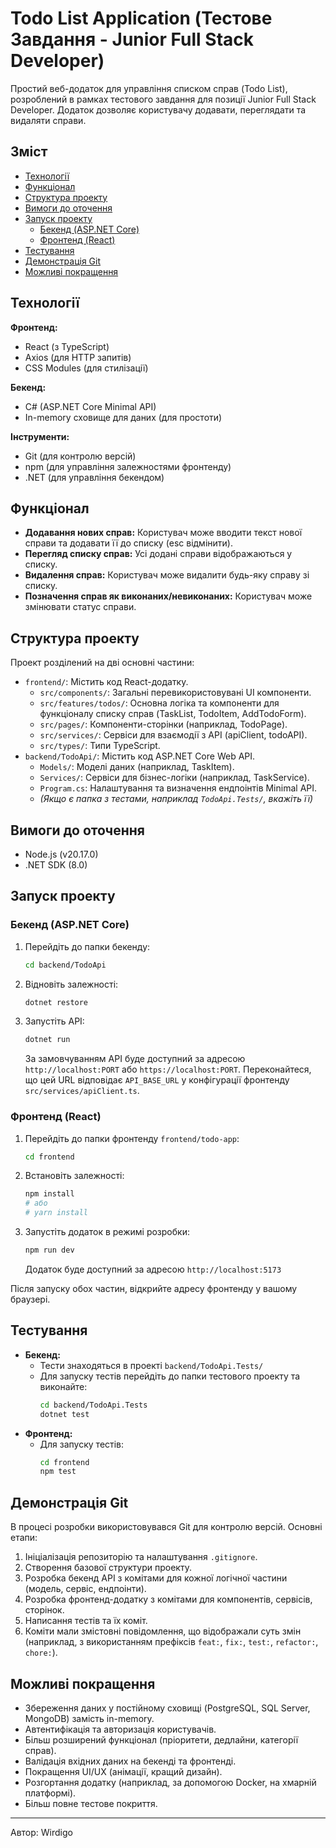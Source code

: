 # Todo List Application (Тестове Завдання - Junior Full Stack Developer)

Простий веб-додаток для управління списком справ (Todo List), розроблений в рамках тестового завдання для позиції Junior Full Stack Developer. Додаток дозволяє користувачу додавати, переглядати та видаляти справи.

## Зміст

- [Технології](#технології)
- [Функціонал](#функціонал)
- [Структура проекту](#структура-проекту)
- [Вимоги до оточення](#вимоги-до-оточення)
- [Запуск проекту](#запуск-проекту)
  - [Бекенд (ASP.NET Core)](#бекенд-aspnet-core)
  - [Фронтенд (React)](#фронтенд-react)
- [Тестування](#тестування)
- [Демонстрація Git](#демонстрація-git)
- [Можливі покращення](#можливі-покращення) 

## Технології

**Фронтенд:**
*   React (з TypeScript)
*   Axios (для HTTP запитів)
*   CSS Modules (для стилізації)


**Бекенд:**
*   C# (ASP.NET Core Minimal API)
*   In-memory сховище для даних (для простоти)

**Інструменти:**
*   Git (для контролю версій)
*   npm (для управління залежностями фронтенду)
*   .NET (для управління бекендом)

## Функціонал

*   **Додавання нових справ:** Користувач може вводити текст нової справи та додавати її до списку (esc відмінити).
*   **Перегляд списку справ:** Усі додані справи відображаються у списку.
*   **Видалення справ:** Користувач може видалити будь-яку справу зі списку.
*   **Позначення справ як виконаних/невиконаних:** Користувач може змінювати статус справи.


## Структура проекту

Проект розділений на дві основні частини:

*   `frontend/`: Містить код React-додатку.
    *   `src/components/`: Загальні перевикористовувані UI компоненти.
    *   `src/features/todos/`: Основна логіка та компоненти для функціоналу списку справ (TaskList, TodoItem, AddTodoForm).
    *   `src/pages/`: Компоненти-сторінки (наприклад, TodoPage).
    *   `src/services/`: Сервіси для взаємодії з API (apiClient, todoAPI).
    *   `src/types/`: Типи TypeScript.
*   `backend/TodoApi/`: Містить код ASP.NET Core Web API.
    *   `Models/`: Моделі даних (наприклад, TaskItem).
    *   `Services/`: Сервіси для бізнес-логіки (наприклад, TaskService).
    *   `Program.cs`: Налаштування та визначення ендпоінтів Minimal API.
    *   _(Якщо є папка з тестами, наприклад `TodoApi.Tests/`, вкажіть її)_

## Вимоги до оточення

*   Node.js (v20.17.0) 
*   .NET SDK (8.0)

## Запуск проекту

### Бекенд (ASP.NET Core)

1.  Перейдіть до папки бекенду:
    ```bash
    cd backend/TodoApi
    ```
2.  Відновіть залежності:
    ```bash
    dotnet restore
    ```
3.  Запустіть API:
    ```bash
    dotnet run
    ```
    За замовчуванням API буде доступний за адресою `http://localhost:PORT` або `https://localhost:PORT`.
    Переконайтеся, що цей URL відповідає `API_BASE_URL` у конфігурації фронтенду `src/services/apiClient.ts`.

### Фронтенд (React)

1.  Перейдіть до папки фронтенду `frontend/todo-app`:
    ```bash
    cd frontend 
    ```
2.  Встановіть залежності:
    ```bash
    npm install
    # або
    # yarn install
    ```
3.  Запустіть додаток в режимі розробки:
    ```bash
    npm run dev
    ```
    Додаток буде доступний за адресою `http://localhost:5173`

Після запуску обох частин, відкрийте адресу фронтенду у вашому браузері.

## Тестування

*   **Бекенд:**
    *   Тести знаходяться в проекті `backend/TodoApi.Tests/`
    *   Для запуску тестів перейдіть до папки тестового проекту та виконайте:
        ```bash
        cd backend/TodoApi.Tests 
        dotnet test
        ```
*   **Фронтенд:**
    *   Для запуску тестів:
        ```bash
        cd frontend 
        npm test
        ```

## Демонстрація Git

В процесі розробки використовувався Git для контролю версій. Основні етапи:
1.  Ініціалізація репозиторію та налаштування `.gitignore`.
2.  Створення базової структури проекту.
3.  Розробка бекенд API з комітами для кожної логічної частини (модель, сервіс, ендпоінти).
4.  Розробка фронтенд-додатку з комітами для компонентів, сервісів, сторінок.
5.  Написання тестів та їх коміт.
6.  Коміти мали змістовні повідомлення, що відображали суть змін (наприклад, з використанням префіксів `feat:`, `fix:`, `test:`, `refactor:`, `chore:`).


## Можливі покращення

*   Збереження даних у постійному сховищі (PostgreSQL, SQL Server, MongoDB) замість in-memory.
*   Автентифікація та авторизація користувачів.
*   Більш розширений функціонал (пріоритети, дедлайни, категорії справ).
*   Валідація вхідних даних на бекенді та фронтенді.
*   Покращення UI/UX (анімації, кращий дизайн).
*   Розгортання додатку (наприклад, за допомогою Docker, на хмарній платформі).
*   Більш повне тестове покриття.

---

Автор: Wirdigo
